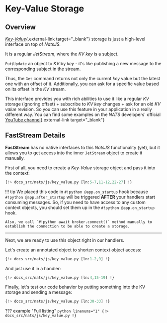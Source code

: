# Key-Value Storage

## Overview

[*Key-Value*](https://docs.nats.io/nats-concepts/jetstream/key-value-store){.external-link target="_blank"} storage is just a high-level interface on top of *NatsJS*.

It is a regular *JetStream*, where the *KV key* is a subject.

`Put`/`Update` an object to *KV* by *key* - it's like publishing a new message to the corresponding subject in the stream.

Thus, the `Get` command returns not only the current *key* value but the latest one with an offset of it. Additionally, you can ask for a specific value based on its offset in the *KV* stream.

This interface provides you with rich abilities to use it like a regular *KV* storage (ignoring offset) + subscribe to *KV key* changes + ask for an old *KV value* revision. So you can use this feature in your application in a really different way. You can find some examples on the *NATS* developers' official [YouTube channel](https://youtube.com/@NATS_io?si=DWHvNFjsLruxg5OZ){.external-link target="_blank"}

## FastStream Details

**FastStream** has no native interfaces to this *NatsJS* functionality (yet), but it allows you to get access into the inner `JetStream` object to create it manually.

First of all, you need to create a *Key-Value* storage object and pass it into the context:

```python linenums="1" hl_lines="14-15"
{!> docs_src/nats/js/key_value.py [ln:5-7,11-12,22-27] !}
```

!!! tip
    We placed this code in `#!python @app.on_startup` hook because `#!python @app.after_startup` will be triggered **AFTER** your handlers start consuming messages. So, if you need to have access to any custom context objects, you should set them up in the `#!python @app.on_startup` hook.

    Also, we call `#!python await broker.connect()` method manually to establish the connection to be able to create a storage.

---

Next, we are ready to use this object right in our handlers.

Let's create an annotated object to shorten context object access:

```python linenums="1" hl_lines="5"
{!> docs_src/nats/js/key_value.py [ln:1-2,9] !}
```

And just use it in a handler:

```python linenums="1" hl_lines="4 7-8"
{!> docs_src/nats/js/key_value.py [ln:4,15-19] !}
```

Finally, let's test our code behavior by putting something into the KV storage and sending a message:

```python linenums="1" hl_lines="3-4"
{!> docs_src/nats/js/key_value.py [ln:30-33] !}
```

??? example "Full listing"
    ```python linenums="1"
    {!> docs_src/nats/js/key_value.py !}
    ```
